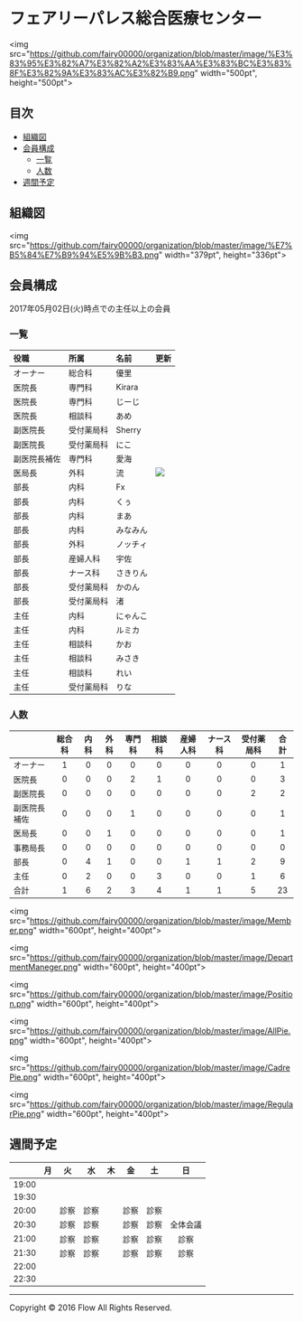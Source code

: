 # フェアリーパレス総合医療センター
<img src="https://github.com/fairy00000/organization/blob/master/image/%E3%83%95%E3%82%A7%E3%82%A2%E3%83%AA%E3%83%BC%E3%83%8F%E3%82%9A%E3%83%AC%E3%82%B9.png" width="500pt", height="500pt">

## 目次
* [組織図](https://github.com/fairy00000/organization#組織図)
* [会員構成](https://github.com/fairy00000/organization#会員構成)
  * [一覧](https://github.com/fairy00000/organization#一覧)
  * [人数](https://github.com/fairy00000/organization#人数)
* [週間予定](https://github.com/fairy00000/organization#週間予定)

## 組織図
<img src="https://github.com/fairy00000/organization/blob/master/image/%E7%B5%84%E7%B9%94%E5%9B%B3.png" width="379pt", height="336pt">

## 会員構成

2017年05月02日(火)時点での主任以上の会員

### 一覧

|役職|所属|名前|更新|
|:-----|:-----|:-----|:-----|
|オーナー|総合科|優里||
|医院長|専門科|Kirara||
|医院長|専門科|じーじ||
|医院長|相談科|あめ||
|副医院長|受付薬局科|Sherry||
|副医院長|受付薬局科|にこ||
|副医院長補佐|専門科|愛海||
|医局長|外科|流|<img src="https://github.com/fairy00000/organization/blob/master/imageimage/new.gif">|
|部長|内科|Fx||
|部長|内科|くぅ||
|部長|内科|まあ||
|部長|内科|みなみん||
|部長|外科|ノッチィ||
|部長|産婦人科|宇佐||
|部長|ナース科|さきりん||
|部長|受付薬局科|かのん||
|部長|受付薬局科|渚||
|主任|内科|にゃんこ||
|主任|内科|ルミカ||
|主任|相談科|かお||
|主任|相談科|みさき||
|主任|相談科|れい||
|主任|受付薬局科|りな||

### 人数

||総合科|内科|外科|専門科|相談科|産婦人科|ナース科|受付薬局科|合計|
|:--|:---:|:---:|:---:|:---:|:---:|:---:|:---:|:---:|:---:|
|オーナー|1|0|0|0|0|0|0|0|1|
|医院長|0|0|0|2|1|0|0|0|3|
|副医院長|0|0|0|0|0|0|0|2|2|
|副医院長補佐|0|0|0|1|0|0|0|0|1|
|医局長|0|0|1|0|0|0|0|0|1|
|事務局長|0|0|0|0|0|0|0|0|0|
|部長|0|4|1|0|0|1|1|2|9|
|主任|0|2|0|0|3|0|0|1|6|
|合計|1|6|2|3|4|1|1|5|23|

<img src="https://github.com/fairy00000/organization/blob/master/image/Member.png" width="600pt", height="400pt">

<img src="https://github.com/fairy00000/organization/blob/master/image/DepartmentManeger.png" width="600pt", height="400pt">

<img src="https://github.com/fairy00000/organization/blob/master/image/Position.png" width="600pt", height="400pt">

<img src="https://github.com/fairy00000/organization/blob/master/image/AllPie.png" width="600pt", height="400pt">

<img src="https://github.com/fairy00000/organization/blob/master/image/CadrePie.png" width="600pt", height="400pt">

<img src="https://github.com/fairy00000/organization/blob/master/image/RegularPie.png" width="600pt", height="400pt">

## 週間予定

||月|火|水|木|金|土|日|
|:--|:---:|:---:|:---:|:---:|:---:|:---:|:---:|
|19:00| | | | | | | |
|19:30| | | | | | | |
|20:00| |診察|診察| |診察|診察| |
|20:30| |診察|診察| |診察|診察|全体会議|
|21:00| |診察|診察| |診察|診察|診察|
|21:30| |診察|診察| |診察|診察|診察|
|22:00| | | | | | | |
|22:30| | | | | | | |

-----

Copyright © 2016 Flow All Rights Reserved.
